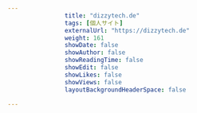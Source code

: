 ---
                title: "dizzytech.de"
                tags: [個人サイト]
                externalUrl: "https://dizzytech.de"
                weight: 161
                showDate: false
                showAuthor: false
                showReadingTime: false
                showEdit: false
                showLikes: false
                showViews: false
                layoutBackgroundHeaderSpace: false
                ---

